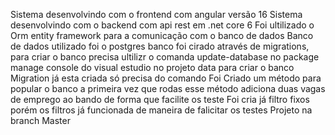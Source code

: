 Sistema desenvolvindo com o frontend com angular versão 16 Sistema desenvolvindo com o backend com api rest em .net core 6
Foi ultilizado o Orm entity framework para a comunicação com o banco de dados Banco de dados utilizado foi o postgres
banco foi cirado através de migrations, para criar o banco precisa ultilizr o comanda update-database no package manage console do visual estudio no projeto data para criar o banco
Migration já esta criada só precisa do comando
Foi Criado um método para popular o banco a primeira vez que rodas esse método adiciona duas vagas de emprego ao bando de forma que facilite os teste
Foi cria já filtro fixos porém os filtros já funcionada de maneira de falicitar os testes
Projeto na branch Master
